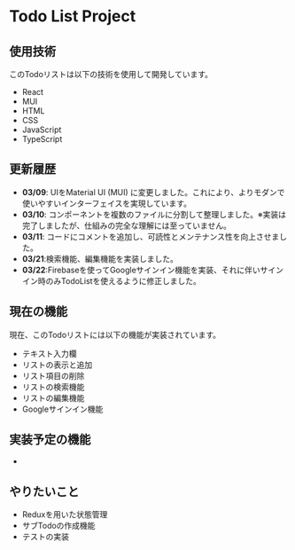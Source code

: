 # Todo List Project

## 使用技術

このTodoリストは以下の技術を使用して開発しています。

- React
- MUI
- HTML
- CSS
- JavaScript
- TypeScript


## 更新履歴

- **03/09**: UIをMaterial UI (MUI) に変更しました。これにより、よりモダンで使いやすいインターフェイスを実現しています。
- **03/10**: コンポーネントを複数のファイルに分割して整理しました。※実装は完了しましたが、仕組みの完全な理解には至っていません。
- **03/11**: コードにコメントを追加し、可読性とメンテナンス性を向上させました。
- **03/21**:検索機能、編集機能を実装しました。
- **03/22**:Firebaseを使ってGoogleサインイン機能を実装、それに伴いサインイン時のみTodoListを使えるように修正しました。

## 現在の機能

現在、このTodoリストには以下の機能が実装されています。

- テキスト入力欄
- リストの表示と追加
- リスト項目の削除
- リストの検索機能
- リストの編集機能
- Googleサインイン機能

## 実装予定の機能
- 


## やりたいこと

- Reduxを用いた状態管理
- サブTodoの作成機能
- テストの実装
